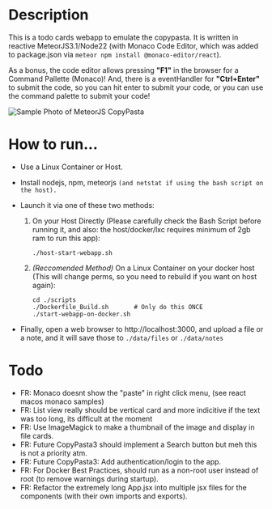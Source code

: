 # Description
This is a todo cards webapp to emulate the copypasta. It is written in reactive MeteorJS3.1/Node22 (with Monaco Code Editor, which was added to package.json via `meteor npm install @monaco-editor/react`). 

As a bonus, the code editor allows pressing **"F1"** in the browser for a Command Pallette (Monaco)! And, there is a eventHandler for **"Ctrl+Enter"** to submit the code, so you can hit enter to submit your code, or you can use the command palette to submit your code!

![Sample Photo of MeteorJS CopyPasta](https://github.com/user-attachments/assets/1c1dfc5d-ad81-4704-b7cd-93354c11460b "A sample photo of the CopyPasta webpage then runs in MeteorJS")

# How to run...
* Use a Linux Container or Host.
* Install nodejs, npm, meteorjs `(and netstat if using the bash script on the host).`
* Launch it via one of these two methods:
    1. On your Host Directly (Please carefully check the Bash Script before running it, and also: the host/docker/lxc requires minimum of 2gb ram to run this app): 

        ```        
        ./host-start-webapp.sh
        ```
    2. *(Reccomended Method)* On a Linux Container on your docker host (This will change perms, so you need to rebuild if you want on host again):
    
        ```
        cd ./scripts  
        ./Dockerfile_Build.sh       # Only do this ONCE
        ./start-webapp-on-docker.sh
        ```

* Finally, open a web browser to http://localhost:3000, and upload a file or a note, and it will save those to `./data/files` or `./data/notes`

# Todo
* FR: Monaco doesnt show the "paste" in right click menu, (see react macos monaco samples)
* FR: List view really should be vertical card and more indicitive if the text was too long, its difficult at the moment
* FR: Use ImageMagick to make a thumbnail of the image and display in file cards.
* FR: Future CopyPasta3 should implement a Search button but meh this is not a priority atm.
* FR: Future CopyPasta3: Add authentication/login to the app.
* FR: For Docker Best Practices, should run as a non-root user instead of root (to remove warnings during startup).
* FR: Refactor the extremely long App.jsx into multiple jsx files for the components (with their own imports and exports). 